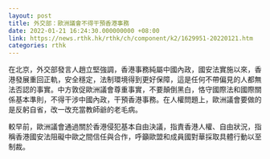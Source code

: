 ```yaml
---
layout: post
title: 外交部：歐洲議會不得干預香港事務
date: 2022-01-21 16:24:30.000000000 +08:00
link: https://news.rthk.hk/rthk/ch/component/k2/1629951-20220121.htm
categories: rthk
---
```


在北京，外交部發言人趙立堅強調，香港事務純屬中國內政，國安法實施以來，香港發展重回正軌，安全穩定，法制環境得到更好保障，這是任何不帶偏見的人都無法否認的事實。中方敦促歐洲議會尊重事實，不要顛倒黑白，恪守國際法和國際關係基本準則，不得干涉中國內政，干預香港事務。在人權問題上，歐洲議會要做的是反躬自省，改一改充當教師爺的老毛病。

較早前，歐洲議會通過關於香港侵犯基本自由決議，指責香港人權、自由狀況，指稱香港國安法阻礙中歐之間信任與合作，呼籲歐盟和成員國對華採取具體行動以至制裁。
